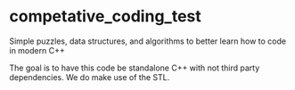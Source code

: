 # competative_coding_test

Simple puzzles, data structures, and algorithms to better learn how to code in modern C++

The goal is to have this code be standalone C++ with not third party dependencies.  We do make use of the STL.
